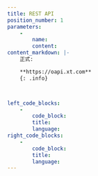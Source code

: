 ```yaml
---
title: REST API
position_number: 1
parameters:
    -
        name:
        content:
content_markdown: |-
    正式:

    **https://oapi.xt.com**
    {: .info}



left_code_blocks:
    -
        code_block:
        title:
        language:
right_code_blocks:
    -
        code_block:
        title:
        language:
---
```

